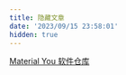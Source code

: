 ```yaml
---
title: 隐藏文章
date: '2023/09/15 23:58:01'
hidden: true
---
```


[Material You 软件仓库](/article/Material-You-App-Repository)